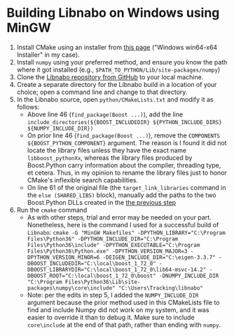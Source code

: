 # Building Libnabo on Windows using MinGW
1. Install CMake using an installer from [this page](https://cmake.org/download/) ("Windows win64-x64 Installer" in my case).
2. Install `numpy` using your preferred method, and ensure you know the path where it got installed (e.g., `$PATH_TO_PYTHON/Lib/site-packages/numpy`)
3. Clone the [Libnabo repository from GitHub](https://github.com/ethz-asl/libnabo#download) to your local machine.
4. Create a separate directory for the Libnabo build in a location of your choice; open a command line and change to that directory.
5. In the Libnabo source, open `python/CMakeLists.txt` and modify it as follows:
    - Above line 46 (`find_package(Boost ...)`), add the line `include_directories(${BOOST_INCLUDEDIR} ${PYTHON_INCLUDE_DIRS} ${NUMPY_INCLUDE_DIR})`
    - On prior line 46 (`find_package(Boost ...)`), remove the `COMPONENTS ${BOOST_PYTHON_COMPONENT}` argument. The reason is I found it did not locate the library files unless they have the exact name `libboost_pythonXx`, whereas the library files produced by Boost.Python carry information about the compiler, threading type, et cetera. Thus, in my opinion to rename the library files just to honor CMake's inflexible search capabilities.
    - On line 61 of the original file (the `target_link_libraries` command in the `else (SHARED_LIBS)` block), manually add the paths to the two Boost.Python DLLs created in the [the previous step](boostPythonMinGW.md)
6. Run the `cmake` command
    - As with other steps, trial and error may be needed on your part. Nonetheless, here is the command I used for a successful build of `Libnabo`: `cmake -G "MinGW Makefiles" -DPYTHON_LIBRARY="C:\Program Files\Python36" -DPYTHON_INCLUDE_DIR="C:\Program Files\Python36\include" -DPYTHON_EXECUTABLE="C:\Program Files\Python36\Python.exe" -DPYTHON_VERSION_MAJOR=3 -DPYTHON_VERSION_MINOR=6 -DEIGEN_INCLUDE_DIR="C:\eigen-3.3.7" -DBOOST_INCLUDEDIR="C:\local\boost_1_72_0" -DBOOST_LIBRARYDIR="C:\local\boost_1_72_0\lib64-msvc-14.2" -DBOOST_ROOT="C:\local\boost_1_72_0\boost" -DNUMPY_INCLUDE_DIR "C:\Program Files\Python36\Lib\site-packages\numpy\core\include" "C:\Users\Tracking\libnabo"`
    - Note: per the edits in step 5, I added the `NUMPY_INCLUDE_DIR` argument because the prior method used in this CMakeLists file to find and include Numpy did not work on my system, and it was easier to override it than to debug it. Make sure to include `core\include` at the end of that path, rather than ending with `numpy`.
